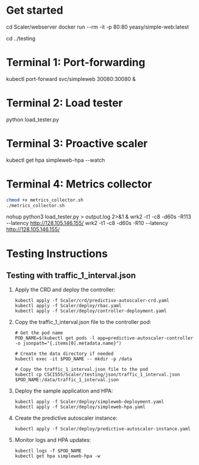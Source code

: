 # Get started

cd Scaler/webserver
docker run --rm -it -p 80:80 yeasy/simple-web:latest

cd ../testing

# Terminal 1: Port-forwarding
kubectl port-forward svc/simpleweb 30080:30080 &

# Terminal 2: Load tester
python load_tester.py

# Terminal 3: Proactive scaler
kubectl get hpa simpleweb-hpa --watch

# Terminal 4: Metrics collector
```bash
chmod +x metrics_collector.sh
./metrics_collector.sh
```


nohup python3 load_tester.py > output.log 2>&1 &
wrk2 -t1 -c8 -d60s -R113 --latency http://128.105.146.155/
wrk2 -t1 -c8 -d60s -R10 --latency http://128.105.146.155/



# Testing Instructions

## Testing with traffic_1_interval.json

1. Apply the CRD and deploy the controller:
   ```
   kubectl apply -f Scaler/crd/predictive-autoscaler-crd.yaml
   kubectl apply -f Scaler/deploy/rbac.yaml
   kubectl apply -f Scaler/deploy/controller-deployment.yaml
   ```

2. Copy the traffic_1_interval.json file to the controller pod:
   ```
   # Get the pod name
   POD_NAME=$(kubectl get pods -l app=predictive-autoscaler-controller -o jsonpath="{.items[0].metadata.name}")
   
   # Create the data directory if needed
   kubectl exec -it $POD_NAME -- mkdir -p /data
   
   # Copy the traffic_1_interval.json file to the pod
   kubectl cp CSCI555/Scaler/testing/json/traffic_1_interval.json $POD_NAME:/data/traffic_1_interval.json
   ```

3. Deploy the sample application and HPA:
   ```
   kubectl apply -f Scaler/deploy/simpleweb-deployment.yaml
   kubectl apply -f Scaler/deploy/simpleweb-hpa.yaml
   ```

4. Create the predictive autoscaler instance:
   ```
   kubectl apply -f Scaler/deploy/predictive-autoscaler-instance.yaml
   ```

5. Monitor logs and HPA updates:
   ```
   kubectl logs -f $POD_NAME
   kubectl get hpa simpleweb-hpa -w
   ```


